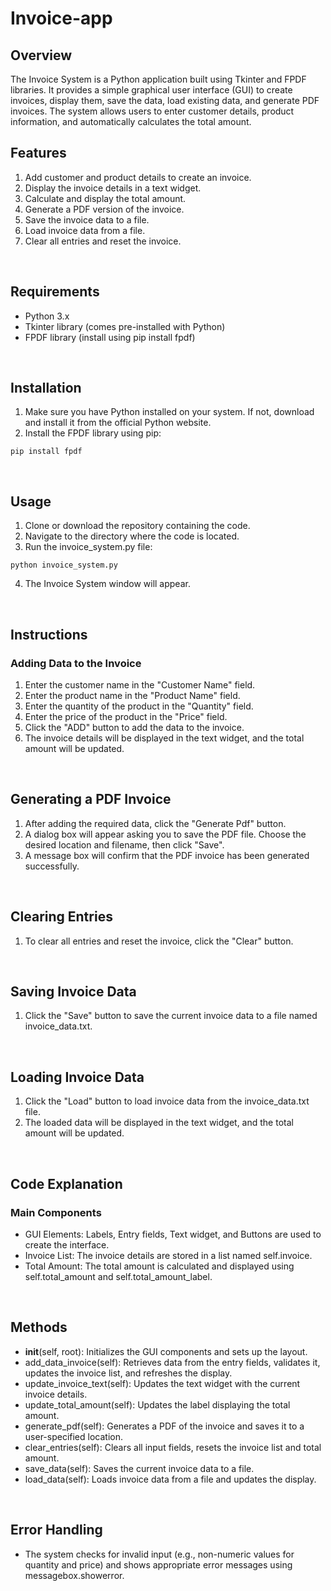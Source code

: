 # Invoice-app
## Overview
The Invoice System is a Python application built using Tkinter and FPDF libraries. It provides a simple graphical user interface (GUI) to create invoices, display them, save the data, load existing data, and generate PDF invoices. The system allows users to enter customer details, product information, and automatically calculates the total amount.
<br>

## Features

1. Add customer and product details to create an invoice.
2. Display the invoice details in a text widget.
3. Calculate and display the total amount.
4. Generate a PDF version of the invoice.
5. Save the invoice data to a file.
6. Load invoice data from a file.
7. Clear all entries and reset the invoice.
<br>

## Requirements

+ Python 3.x
+ Tkinter library (comes pre-installed with Python)
+ FPDF library (install using pip install fpdf)
<br>

## Installation

1. Make sure you have Python installed on your system. If not, download and install it from the official Python website.
2. Install the FPDF library using pip:
```
pip install fpdf
```
<br>

## Usage
1. Clone or download the repository containing the code.
2. Navigate to the directory where the code is located.
3. Run the invoice_system.py file:
```
python invoice_system.py
```
4. The Invoice System window will appear.
<br>

## Instructions
### Adding Data to the Invoice
1. Enter the customer name in the "Customer Name" field.
2. Enter the product name in the "Product Name" field.
3. Enter the quantity of the product in the "Quantity" field.
4. Enter the price of the product in the "Price" field.
5. Click the "ADD" button to add the data to the invoice.
6. The invoice details will be displayed in the text widget, and the total amount will be updated.
<br>

## Generating a PDF Invoice
1. After adding the required data, click the "Generate Pdf" button.
2. A dialog box will appear asking you to save the PDF file. Choose the desired location and filename, then click "Save".
3. A message box will confirm that the PDF invoice has been generated successfully.
<br>

## Clearing Entries
1. To clear all entries and reset the invoice, click the "Clear" button.
<br>

## Saving Invoice Data
1. Click the "Save" button to save the current invoice data to a file named invoice_data.txt.
<br>

## Loading Invoice Data
1. Click the "Load" button to load invoice data from the invoice_data.txt file.
2. The loaded data will be displayed in the text widget, and the total amount will be updated.
<br>

## Code Explanation
### Main Components
+ GUI Elements: Labels, Entry fields, Text widget, and Buttons are used to create the interface.
+ Invoice List: The invoice details are stored in a list named self.invoice.
+ Total Amount: The total amount is calculated and displayed using self.total_amount and self.total_amount_label.
<br>

## Methods
+ __init__(self, root): Initializes the GUI components and sets up the layout.
+ add_data_invoice(self): Retrieves data from the entry fields, validates it, updates the invoice list, and refreshes the display.
+ update_invoice_text(self): Updates the text widget with the current invoice details.
+ update_total_amount(self): Updates the label displaying the total amount.
+ generate_pdf(self): Generates a PDF of the invoice and saves it to a user-specified location.
+ clear_entries(self): Clears all input fields, resets the invoice list and total amount.
+ save_data(self): Saves the current invoice data to a file.
+ load_data(self): Loads invoice data from a file and updates the display.
<br>

## Error Handling
+ The system checks for invalid input (e.g., non-numeric values for quantity and price) and shows appropriate error messages using messagebox.showerror.